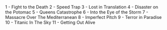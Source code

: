 1 - Fight to the Death
2 - Speed Trap
3 - Lost in Translation
4 - Disaster on the Potomac
5 - Queens Catastrophe
6 - Into the Eye of the Storm
7 - Massacre Over The Mediterranean
8 - Imperfect Pitch
9 - Terror in Paradise
10 - Titanic In The Sky
11 - Getting Out Alive
